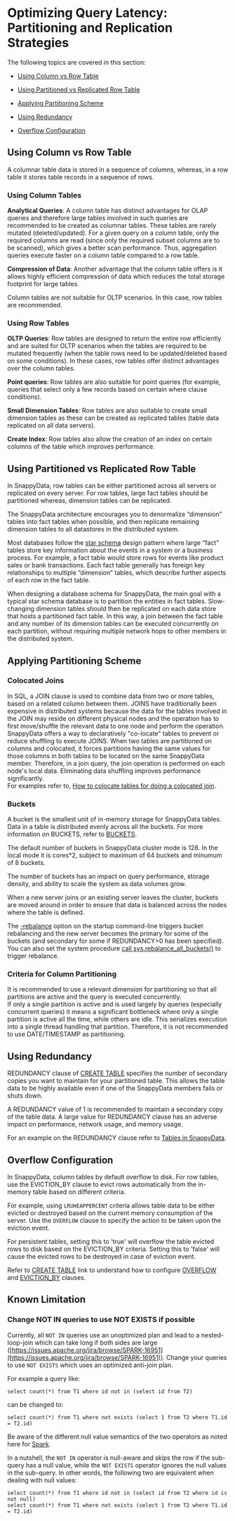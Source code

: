 # Optimizing Query Latency: Partitioning and Replication Strategies
The following topics are covered in this section:

* [Using Column vs Row Table](#column-row)

* [Using Partitioned vs Replicated Row Table](#partition-replicate)

* [Applying Partitioning Scheme](#partition-scheme)

* [Using Redundancy](#redundancy)

* [Overflow Configuration](#overflow)

<a id="column-row"></a>
## Using Column vs Row Table

A columnar table data is stored in a sequence of columns, whereas, in a row table it stores table records in a sequence of rows.

<a id="column-table"></a>
### Using Column Tables

**Analytical Queries**: A column table has distinct advantages for OLAP queries and therefore large tables involved in such queries are recommended to be created as columnar tables. These tables are rarely mutated (deleted/updated).
For a given query on a column table, only the required columns are read (since only the required subset columns are to be scanned), which gives a better scan performance. Thus, aggregation queries execute faster on a column table compared  to a  row table.

**Compression of Data**: Another advantage that the column table offers is it allows highly efficient compression of data which reduces the total storage footprint for large tables.

Column tables are not suitable for OLTP scenarios. In this case, row tables are recommended.

<a id="row-table"></a>
### Using Row Tables

**OLTP Queries**: Row tables are designed to return the entire row efficiently and are suited for OLTP scenarios when the tables are required to be mutated frequently (when the table rows need to be updated/deleted based on some conditions). In these cases, row tables offer distinct advantages over the column tables.

**Point queries**: Row tables are also suitable for point queries (for example, queries that select only a few records based on certain where clause conditions). 

**Small Dimension Tables**: Row tables are also suitable to create small dimension tables as these can be created as replicated tables (table data replicated on all data servers).

**Create Index**: Row tables also allow the creation of an index on certain columns of the table which improves  performance.

<a id="partition-replicate"></a>
## Using Partitioned vs Replicated Row Table

In SnappyData, row tables can be either partitioned across all servers or replicated on every server. For row tables, large fact tables should be partitioned whereas, dimension tables can be replicated.

The SnappyData architecture encourages you to denormalize “dimension” tables into fact tables when possible, and then replicate remaining dimension tables to all datastores in the distributed system.

Most databases follow the [star schema](http://en.wikipedia.org/wiki/Star_schema) design pattern where large “fact” tables store key information about the events in a system or a business process. For example, a fact table would store rows for events like product sales or bank transactions. Each fact table generally has foreign key relationships to multiple “dimension” tables, which describe further aspects of each row in the fact table.

When designing a database schema for SnappyData, the main goal with a typical star schema database is to partition the entities in fact tables. Slow-changing dimension tables should then be replicated on each data store that hosts a partitioned fact table. In this way, a join between the fact table and any number of its dimension tables can be executed concurrently on each partition, without requiring multiple network hops to other members in the distributed system.

<a id="partition-scheme"></a>
## Applying Partitioning Scheme

<a id="colocated-joins"></a>
### Colocated Joins
In SQL, a JOIN clause is used to combine data from two or more tables, based on a related column between them. JOINS have traditionally been expensive in distributed systems because the data for the tables involved in the JOIN may reside on different physical nodes and the operation has to first move/shuffle the relevant data to one node and perform the operation. </br>
SnappyData offers a way to declaratively "co-locate" tables to prevent or reduce shuffling to execute JOINS. When two tables are partitioned on columns and colocated, it forces partitions having the same values for those columns in both tables to be located on the same SnappyData member. Therefore, in a join query, the join operation is performed on each node's local data. Eliminating data shuffling improves performance significantly.</br>
For examples refer to, [How to colocate tables for doing a colocated join](../howto/perform_a_colocated_join.md).

<a id="buckets"></a>
### Buckets
A bucket is the smallest unit of in-memory storage for SnappyData tables. Data in a table is distributed evenly across all the buckets. For more information on BUCKETS, refer to [BUCKETS](important_settings.md#buckets).</br>

The default number of buckets in SnappyData cluster mode is 128. In the local mode it is cores*2, subject to maximum of 64 buckets and minumum of 8 buckets.

The number of buckets has an impact on query performance, storage density, and ability to scale the system as data volumes grow.

When a new server joins or an existing server leaves the cluster, buckets are moved around in order to ensure that data is balanced across the nodes where the table is defined.

The  [-rebalance](../configuring_cluster/property_description.md#rebalance) option on the startup command-line triggers bucket rebalancing and the new server becomes the primary for some of the buckets (and secondary for some if REDUNDANCY>0 has been specified). </br>
You can also set the system procedure [call sys.rebalance_all_buckets()](../reference/inbuilt_system_procedures/rebalance-all-buckets.md#sysrebalance_all_buckets) to trigger rebalance.

<a id="dimension"></a>
### Criteria for Column Partitioning
It is recommended to use a relevant dimension for partitioning so that all partitions are active and the query is executed concurrently.</br>
If only a single partition is active and is used largely by queries (especially concurrent queries) it means a significant bottleneck where only a single partition is active all the time, while others are idle. This serializes execution into a single thread handling that partition. Therefore, it is not recommended to use DATE/TIMESTAMP as partitioning.

<a id="redundancy"></a>
## Using Redundancy

REDUNDANCY clause of [CREATE TABLE](../reference/sql_reference/create-table.md) specifies the number of secondary copies you want to maintain for your partitioned table. This allows the table data to be highly available even if one of the SnappyData members fails or shuts down. 

A REDUNDANCY value of 1 is recommended to maintain a secondary copy of the table data. A large value for REDUNDANCY clause has an adverse impact on performance, network usage, and memory usage.

For an example on the REDUNDANCY clause refer to [Tables in SnappyData](../programming_guide/tables_in_snappydata.md).

<a id="overflow"></a>
## Overflow Configuration

In SnappyData, column tables by default overflow to disk. For row tables, use the EVICTION_BY clause to evict rows automatically from the in-memory table based on different criteria.  

For example, using `LRUHEAPPERCENT` criteria allows table data to be either evicted or destroyed based on the current memory consumption of the server. Use the `OVERFLOW` clause to specify the action to be taken upon the eviction event.

For persistent tables, setting this to 'true' will overflow the table evicted rows to disk based on the EVICTION_BY criteria. Setting this to 'false' will cause the evicted rows to be destroyed in case of eviction event.

Refer to [CREATE TABLE](../reference/sql_reference/create-table.md) link to understand how to configure [OVERFLOW](../reference/sql_reference/create-table.md#overflow) and [EVICTION_BY](../reference/sql_reference/create-table.md#eviction-by) clauses.

## Known Limitation

### Change NOT IN queries to use NOT EXISTS if possible

Currently, all `NOT IN` queries use an unoptimized plan and lead to a nested-loop-join which can take long if both sides are large ([https://issues.apache.org/jira/browse/SPARK-16951](https://issues.apache.org/jira/browse/SPARK-16951)). Change your queries to use `NOT EXISTS` which uses an optimized anti-join plan. 

For example a query like:

```
select count(*) from T1 where id not in (select id from T2)
```

can be changed to:

``` 
select count(*) from T1 where not exists (select 1 from T2 where T1.id = T2.id)
```

Be aware of the different null value semantics of the two operators as noted here for [Spark](https://databricks-prod-cloudfront.cloud.databricks.com/public/4027ec902e239c93eaaa8714f173bcfc/2728434780191932/1483312212640900/6987336228780374/latest.html).

In a nutshell, the `NOT IN` operator is null-aware and skips the row if the sub-query has a null value, while the `NOT EXISTS` operator ignores the null values in the sub-query. In other words, the following two are equivalent when dealing with null values:

```
select count(*) from T1 where id not in (select id from T2 where id is not null)
select count(*) from T1 where not exists (select 1 from T2 where T1.id = T2.id)
```
